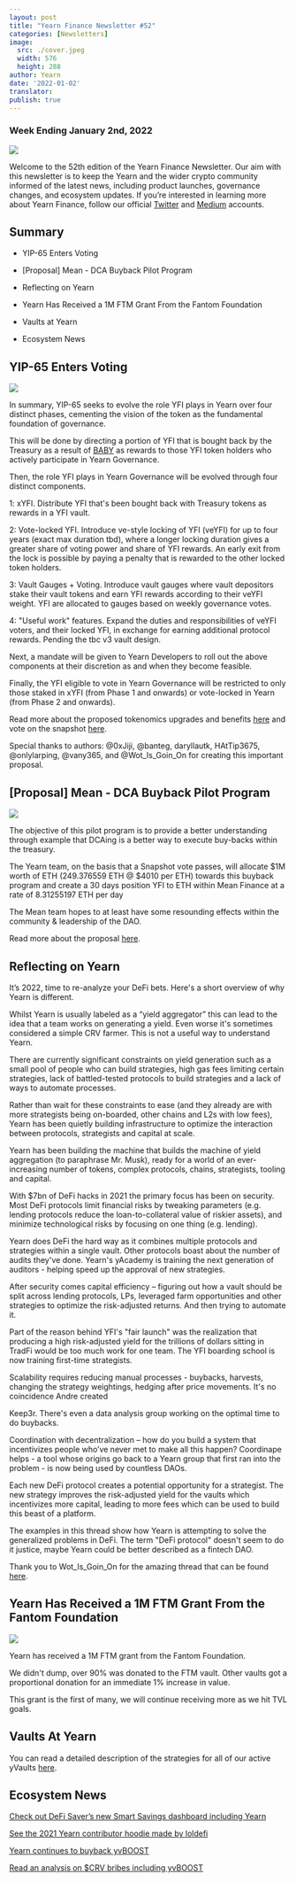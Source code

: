 ```yaml
---
layout: post
title: "Yearn Finance Newsletter #52"
categories: [Newsletters]
image:
  src: ./cover.jpeg
  width: 576
  height: 288
author: Yearn
date: '2022-01-02'
translator:
publish: true
---
```

### Week Ending January 2nd, 2022

![](/_posts/_newsletters/Yearn-Finance-Newsletter-52/image1.jpg)

Welcome to the 52th edition of the Yearn Finance Newsletter. Our aim with this newsletter is to keep the Yearn and the wider crypto community informed of the latest news, including product launches, governance changes, and ecosystem updates. If you’re interested in learning more about Yearn Finance, follow our official [Twitter](https://twitter.com/iearnfinance) and [Medium](https://medium.com/iearn) accounts.

## Summary

- YIP-65 Enters Voting

- [Proposal] Mean - DCA Buyback Pilot Program

- Reflecting on Yearn

- Yearn Has Received a 1M FTM Grant From the Fantom Foundation

- Vaults at Yearn

- Ecosystem News

## YIP-65 Enters Voting

![](/_posts/_newsletters/Yearn-Finance-Newsletter-52/image2.jpg)

In summary, YIP-65 seeks to evolve the role YFI plays in Yearn over four distinct phases, cementing the vision of the token as the fundamental foundation of governance.

This will be done by directing a portion of YFI that is bought back by the Treasury as a result of [BABY](https://yips.yearn.finance/YIPS/yip-56) as rewards to those YFI token holders who actively participate in Yearn Governance.

Then, the role YFI plays in Yearn Governance will be evolved through four distinct components.

1: xYFI. Distribute YFI that's been bought back with Treasury tokens as rewards in a YFI vault.

2: Vote-locked YFI. Introduce ve-style locking of YFI (veYFI) for up to four years (exact max duration tbd), where a longer locking duration gives a greater share of voting power and share of YFI rewards. An early exit from the lock is possible by paying a penalty that is rewarded to the other locked token holders.

3: Vault Gauges + Voting. Introduce vault gauges where vault depositors stake their vault tokens and earn YFI rewards according to their veYFI weight. YFI are allocated to gauges based on weekly governance votes.

4: "Useful work" features. Expand the duties and responsibilities of veYFI voters, and their locked YFI, in exchange for earning additional protocol rewards. Pending the tbc v3 vault design.

Next, a mandate will be given to Yearn Developers to roll out the above components at their discretion as and when they become feasible.

Finally, the YFI eligible to vote in Yearn Governance will be restricted to only those staked in xYFI (from Phase 1 and onwards) or vote-locked in Yearn (from Phase 2 and onwards).

Read more about the proposed tokenomics upgrades and benefits [here](https://gov.yearn.finance/t/yip-65-evolving-yfi-tokenomics/11994) and vote on the snapshot [here](https://snapshot.org/#/ybaby.eth/proposal/0x8f7417fa5565d9f46e16618503e8808c36d51b2a9e8217a68c632d7c090d69d9).

Special thanks to authors: @0xJiji, @banteg, daryllautk, HAtTip3675, @onlylarping, @vany365, and @Wot_Is_Goin_On for creating this important proposal.

## [Proposal] Mean - DCA Buyback Pilot Program

![](/_posts/_newsletters/Yearn-Finance-Newsletter-52/image3.jpg)

The objective of this pilot program is to provide a better understanding through example that DCAing is a better way to execute buy-backs within the treasury.

The Yearn team, on the basis that a Snapshot vote passes, will allocate $1M worth of ETH (249.376559 ETH @ $4010 per ETH) towards this buyback program and create a 30 days position YFI to ETH within Mean Finance at a rate of 8.31255197 ETH per day

The Mean team hopes to at least have some resounding effects within the community & leadership of the DAO.

Read more about the proposal [here](https://gov.yearn.finance/t/proposal-mean-dca-buyback-pilot-program/12065).

## Reflecting on Yearn

It’s 2022, time to re-analyze your DeFi bets. Here's a short overview of why Yearn is different.

Whilst Yearn is usually labeled as a “yield aggregator” this can lead to the idea that a team works on generating a yield. Even worse it's sometimes considered a simple CRV farmer. This is not a useful way to understand Yearn.

There are currently significant constraints on yield generation such as a small pool of people who can build strategies, high gas fees limiting certain strategies, lack of battled-tested protocols to build strategies and a lack of ways to automate processes.

Rather than wait for these constraints to ease (and they already are with more strategists being on-boarded, other chains and L2s with low fees), Yearn has been quietly building infrastructure to optimize the interaction between protocols, strategists and capital at scale.

Yearn has been building the machine that builds the machine of yield aggregation (to paraphrase Mr. Musk), ready for a world of an ever-increasing number of tokens, complex protocols, chains, strategists, tooling and capital.

With $7bn of DeFi hacks in 2021 the primary focus has been on security. Most DeFi protocols limit financial risks by tweaking parameters (e.g. lending protocols reduce the loan-to-collateral value of riskier assets), and minimize technological risks by focusing on one thing (e.g. lending).

Yearn does DeFi the hard way as it combines multiple protocols and strategies within a single vault. Other protocols boast about the number of audits they've done. Yearn's yAcademy is training the next generation of auditors - helping speed up the approval of new strategies.

After security comes capital efficiency – figuring out how a vault should be split across lending protocols, LPs, leveraged farm opportunities and other strategies to optimize the risk-adjusted returns. And then trying to automate it.

Part of the reason behind YFI's "fair launch" was the realization that producing a high risk-adjusted yield for the trillions of dollars sitting in TradFi would be too much work for one team. The YFI boarding school is now training first-time strategists.

Scalability requires reducing manual processes - buybacks, harvests, changing the strategy weightings, hedging after price movements. It's no coincidence Andre created

Keep3r. There's even a data analysis group working on the optimal time to do buybacks.

Coordination with decentralization – how do you build a system that incentivizes people who’ve never met to make all this happen? Coordinape helps - a tool whose origins go back to a Yearn group that first ran into the problem - is now being used by countless DAOs.

Each new DeFi protocol creates a potential opportunity for a strategist. The new strategy improves the risk-adjusted yield for the vaults which incentivizes more capital, leading to more fees which can be used to build this beast of a platform.

The examples in this thread show how Yearn is attempting to solve the generalized problems in DeFi. The term "DeFi protocol" doesn't seem to do it justice, maybe Yearn could be better described as a fintech DAO.

Thank you to Wot_Is_Goin_On for the amazing thread that can be found [here](https://twitter.com/Wot_Is_Goin_On/status/1477277152336916484).

## Yearn Has Received a 1M FTM Grant From the Fantom Foundation

![](/_posts/_newsletters/Yearn-Finance-Newsletter-52/image4.jpg)

Yearn has received a 1M FTM grant from the Fantom Foundation.

We didn't dump, over 90% was donated to the FTM vault. Other vaults got a proportional donation for an immediate 1% increase in value.

This grant is the first of many, we will continue receiving more as we hit TVL goals.

## Vaults At Yearn

You can read a detailed description of the strategies for all of our active yVaults [here](https://medium.com/yearn-state-of-the-vaults/the-vaults-at-yearn-9237905ffed3).

## Ecosystem News

[Check out DeFi Saver’s new Smart Savings dashboard including Yearn](https://twitter.com/DeFiSaver/status/1476614075815809028?s=20)

[See the 2021 Yearn contributor hoodie made by loldefi](https://twitter.com/loldefi/status/1477062572595884032)

[Yearn continues to buyback yvBOOST](https://twitter.com/wavey0x/status/1474946151006842884)

[Read an analysis on $CRV bribes including yvBOOST](https://twitter.com/0xSEM/status/1475284063204388867)
